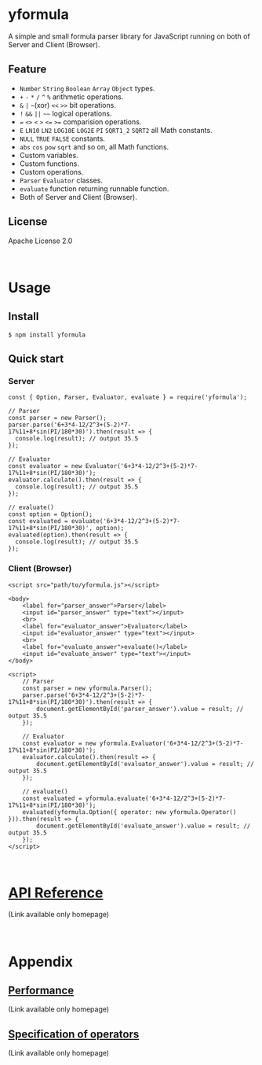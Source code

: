 # yformula

A simple and small formula parser library for JavaScript running on both of Server and Client (Browser).

## Feature

- `Number` `String` `Boolean` `Array` `Object` types.
- `+` `-` `*` `/` `^` `%` arithmetic operations.
- `&` `|` `~`(xor) `<<` `>>` bit operations.
- `!` `&&` `||` `~~` logical operations.
- `=` `<>` `<` `>` `<=` `>=` comparision operations.
- `E` `LN10` `LN2` `LOG10E` `LOG2E` `PI` `SQRT1_2` `SQRT2` all Math constants.
- `NULL` `TRUE` `FALSE` constants.
- `abs` `cos` `pow` `sqrt` and so on, all Math functions.
- Custom variables.
- Custom functions.
- Custom operations.
- `Parser` `Evaluator` classes.
- `evaluate` function returning runnable function.
- Both of Server and Client (Browser).

## License

Apache License 2.0

<br>

# Usage

## Install

```
$ npm install yformula
```

## Quick start

### Server
```
const { Option, Parser, Evaluator, evaluate } = require('yformula');

// Parser
const parser = new Parser();
parser.parse('6+3*4-12/2^3+(5-2)*7-17%11+8*sin(PI/180*30)').then(result => {
  console.log(result); // output 35.5
});

// Evaluator
const evaluator = new Evaluator('6+3*4-12/2^3+(5-2)*7-17%11+8*sin(PI/180*30)');
evaluator.calculate().then(result => {
  console.log(result); // output 35.5
});

// evaluate()
const option = Option();
const evaluated = evaluate('6+3*4-12/2^3+(5-2)*7-17%11+8*sin(PI/180*30)', option);
evaluated(option).then(result => {
  console.log(result); // output 35.5
});
```

### Client (Browser)
```
<script src="path/to/yformula.js"></script>

<body>
    <label for="parser_answer">Parser</label>
    <input id="parser_answer" type="text"></input>
    <br>
    <label for="evaluator_answer">Evaluator</label>
    <input id="evaluator_answer" type="text"></input>
    <br>
    <label for="evaluate_answer">evaluate()</label>
    <input id="evaluate_answer" type="text"></input>
</body>

<script>
    // Parser
    const parser = new yformula.Parser();
    parser.parse('6+3*4-12/2^3+(5-2)*7-17%11+8*sin(PI/180*30)').then(result => {
        document.getElementById('parser_answer').value = result; // output 35.5
    });

    // Evaluator
    const evaluator = new yformula.Evaluator('6+3*4-12/2^3+(5-2)*7-17%11+8*sin(PI/180*30)');
    evaluator.calculate().then(result => {
        document.getElementById('evaluator_answer').value = result; // output 35.5
    });

    // evaluate()
    const evaluated = yformula.evaluate('6+3*4-12/2^3+(5-2)*7-17%11+8*sin(PI/180*30)');
    evaluated(yformula.Option({ operator: new yformula.Operator() })).then(result => {
        document.getElementById('evaluate_answer').value = result; // output 35.5
    });
</script>
```

<br>

# [API Reference](doc/API.md)

(Link available only homepage)

<br>

# Appendix

## [Performance](doc/Performance.md)

(Link available only homepage)

## [Specification of operators](doc/Operator.md)

(Link available only homepage)
